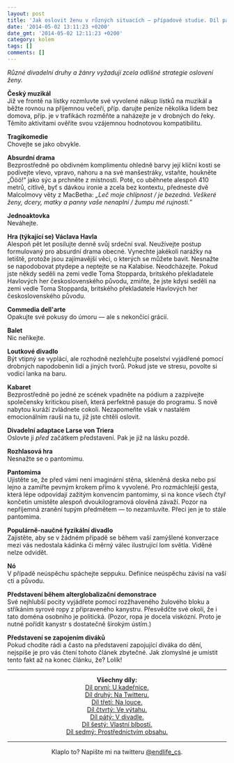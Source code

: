```yaml
---
layout: post
title: 'Jak oslovit ženu v různých situacích — případové studie. Díl pátý: V&nbsp;divadle.'
date: '2014-05-02 13:11:23 +0200'
date_gmt: '2014-05-02 12:11:23 +0200'
category: kolem
tags: []
comments: []
---
```

<p><em>Různé divadelní druhy a žánry vyžadují zcela odlišné strategie oslovení ženy.</em></p>
<p><strong>Český muzikál </strong><br />
Již ve frontě na lístky rozmluvte své vyvolené nákup lístků na muzikál a běžte rovnou na příjemnou večeři, příp. darujte peníze několika lidem bez domova, příp. je v trafikách rozměňte a naházejte je v drobných do řeky. Těmito aktivitami ověříte svou vzájemnou hodnotovou kompatibilitu.</p>
<p><strong>Tragikomedie</strong><br />
Chovejte se jako obvykle.</p>
<p><strong>Absurdní drama </strong><br />
Bezprostředně po obdivném komplimentu ohledně barvy její klíční kosti se podívejte vlevo, vpravo, nahoru a na své manšestráky, vstaňte, houkněte „Ööö!“ jako sýc a prchněte z místnosti. Poté, co uběhnete alespoň 410 metrů, citlivě, byť s dávkou ironie a zcela bez kontextu, předneste dvě Malcolmovy věty z MacBetha: <i>„Leč moje chlípnost / je bezedná. Veškeré ženy, dcery, matky a panny vaše nenaplní / žumpu mé rujnosti.”</i></p>
<p><strong>Jednoaktovka</strong><br />
Neváhejte.</p>
<p><strong>Hra (týkající se) Václava Havla</strong><br />
Alespoň pět let posilujte denně svůj srdeční sval. Neužívejte postup formulovaný pro absurdní drama obecné. Vynechte jakékoli narážky na letiště, protože jsou zajímavější věci, o kterých se můžete bavit. Nesnažte se napodobovat ptydepe a neptejte se na Kalabise. Neodcházejte. Pokud jste někdy seděli na zemi vedle Toma Stopparda, britského překladatele Havlových her československého původu, zmiňte, že jste kdysi seděli na zemi vedle Toma Stopparda, britského překladatele Havlových her československého původu.</p>
<p><strong>Commedia dell'arte </strong><br />
Opakujte své pokusy do úmoru — ale s nekončící grácií.</p>
<p><strong>Balet</strong><br />
Nic neříkejte.</p>
<p><strong>Loutkové divadlo </strong><br />
Být vtipný se vyplácí, ale rozhodně nezlehčujte poselství vyjádřené pomocí drobných napodobenin lidí a jiných tvorů. Pokud jste ve stresu, povolte si vodicí lanka na baru.</p>
<p><strong>Kabaret</strong><br />
Bezprostředně po jedné ze scének vpadněte na pódium a zazpívejte společensky kritickou píseň, která perfektně pasuje do programu. S nově nabytou kuráží zvládnete cokoli. Nezapomeňte však v nastalém emocionálním rauši na tu, již jste chtěli oslovit.</p>
<p><strong>Divadelní adaptace Larse von Triera</strong><br />
Oslovte ji <em>před</em> začátkem představení. Pak je již na lásku pozdě.</p>
<p><strong>Rozhlasová hra</strong><br />
Nesnažte se o pantomimu.</p>
<p><strong>Pantomima</strong><br />
Ujistěte se, že před vámi není imaginární stěna, skleněná deska nebo psí lejno a zamiřte pevným krokem přímo k vyvolené. Pro rozmáchlejší gesta, která lépe odpovídají zažitým konvencím pantomimy, si na konce všech čtyř končetin umístěte alespoň dvoukilogramová olověná závaží. Pozor na nepříjemná zranění tupým předmětem — to nezamluvíte. Přeci jen je to stále pantomima.</p>
<p><strong>Populárně-naučné fyzikální divadlo</strong><br />
Zajistěte, aby se v žádném případě se během vaší zamýšlené konverzace mezi vás nedostala kádinka či měrný válec ilustrující lom světla. Viděné nelze odvidět.</p>
<p><strong>Nó</strong><br />
V případě neúspěchu spáchejte seppuku. Definice neúspěchu závisí na vaší cti a původu.</p>
<p><strong>Představení během alterglobalizační demonstrace</strong><br />
Své nejhlubší pocity vyjádřete pomocí rozžhaveného žulového bloku a stříkáním syrové ropy z připraveného kanystru. Přesvědčte své okolí, že i tato doména osobního je politická. (Pozor, ropa je docela viskózní. Proto je nutné pořídit kanystr s dostatečně širokým ústím.)</p>
<p><strong>Představení se zapojením diváků</strong><br />
Pokud chodíte rádi a často na představení zapojující diváka do dění, nejspíše je pro vás čtení tohoto článek zbytečné. Jak zlomyslné je umístit tento fakt až na konec článku, že? Lolík!</p>
<hr>
<p style="text-align: center"><strong>Všechny díly:</strong><br><a href="http://podnebi.jan-martinek.com/jak-oslovit-zenu-v-ruznych-situacich-pripadove-studie-dil-prvni-u-kadernice/">Díl první: U kadeřnice.</a><br><a href="http://podnebi.jan-martinek.com/jak-oslovit-zenu-v-ruznych-situacich-pripadove-studie-dil-druhy-na-twitteru/">Díl druhý: Na Twitteru.</a><br><a href="http://podnebi.jan-martinek.com/jak-oslovit-zenu-v-ruznych-situacich-pripadove-studie-dil-treti-na-louce">Díl třetí: Na louce.</a><br><a href="http://podnebi.jan-martinek.com/jak-oslovit-zenu-v-ruznych-situacich-pripadove-studie-dil-ctvrty-ve-vytahu/">Díl čtvrtý: Ve výtahu.</a><br><a href="http://podnebi.jan-martinek.com/jak-oslovit-zenu-v-ruznych-situacich-pripadove-studie-dil-paty-v-divadle/">Díl pátý: V divadle.</a><br><a href="http://podnebi.jan-martinek.com/jak-oslovit-zenu-v-ruznych-situacich-pripadove-studie-dil-sesty-vlastni-blbosti/">Díl šestý: Vlastní blbostí.</a><br />
<a href="http://podnebi.jan-martinek.com/10-tipu-pro-osloveni-zeny-prostrednictvim-obsahu/">Díl sedmý: Prostřednictvím obsahu.</a></p>
<hr>
<p style="text-align: center"> Klaplo to? Napište mi na twitteru <a href="http://twitter.com/endlife_cs">@endlife_cs</a>.</p>
